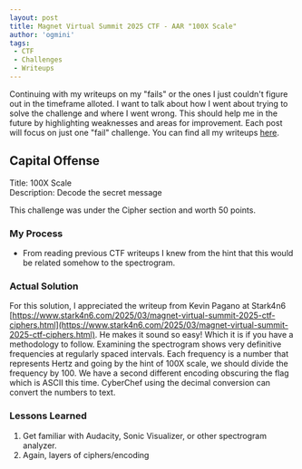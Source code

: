 ```yaml
---
layout: post
title: Magnet Virtual Summit 2025 CTF - AAR "100X Scale"
author: 'ogmini'
tags:
 - CTF 
 - Challenges
 - Writeups
---
```


Continuing with my writeups on my "fails" or the ones I just couldn't figure out in the timeframe alloted. I want to talk about how I went about trying to solve the challenge and where I went wrong. This should help me in the future by highlighting weaknesses and areas for improvement. Each post will focus on just one "fail" challenge. You can find all my writeups [here](https://ogmini.github.io/ctf).

## Capital Offense

Title: 100X Scale  
Description: Decode the secret message

This challenge was under the Cipher section and worth 50 points.  

### My Process

- From reading previous CTF writeups I knew from the hint that this would be related somehow to the spectrogram. 
    
### Actual Solution

For this solution, I appreciated the writeup from Kevin Pagano at Stark4n6 [https://www.stark4n6.com/2025/03/magnet-virtual-summit-2025-ctf-ciphers.html](https://www.stark4n6.com/2025/03/magnet-virtual-summit-2025-ctf-ciphers.html). He makes it sound so easy! Which it is if you have a methodology to follow. Examining the spectrogram shows very definitive frequencies at regularly spaced intervals. Each frequency is a number that represents Hertz and going by the hint of 100X scale, we should divide the frequency by 100. We have a second different encoding obscuring the flag which is ASCII this time. CyberChef using the decimal conversion can convert the numbers to text.  

### Lessons Learned

1. Get familiar with Audacity, Sonic Visualizer, or other spectrogram analyzer.
2. Again, layers of ciphers/encoding

